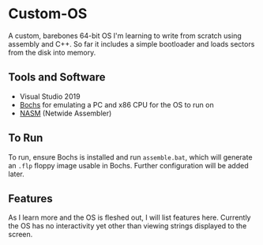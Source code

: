 # Custom-OS
A custom, barebones 64-bit OS I'm learning to write from scratch using assembly and C++. So far it includes a simple bootloader and loads sectors from the disk into memory.

## Tools and Software
- Visual Studio 2019
- [Bochs](https://bochs.sourceforge.io) for emulating a PC and x86 CPU for the OS to run on
- [NASM](https://nasm.us) (Netwide Assembler)

## To Run
To run, ensure Bochs is installed and run `assemble.bat`, which will generate an `.flp` floppy image usable in Bochs. Further configuration will be added later.

## Features
As I learn more and the OS is fleshed out, I will list features here. Currently the OS has no interactivity yet other than viewing strings displayed to the screen.
